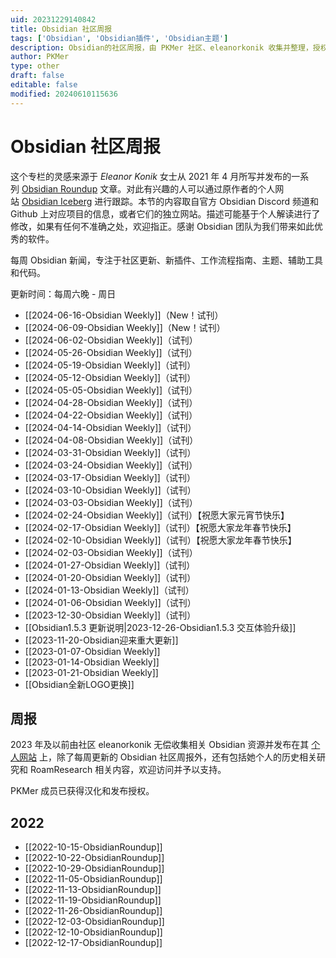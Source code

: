 ```yaml
---
uid: 20231229140842
title: Obsidian 社区周报
tags: ['Obsidian', 'Obsidian插件', 'Obsidian主题']
description: Obsidian的社区周报，由 PKMer 社区、eleanorkonik 收集并整理，授权 Pkmer 进行翻译
author: PKMer
type: other
draft: false
editable: false
modified: 20240610115636
---
```


# Obsidian 社区周报

这个专栏的灵感来源于 _Eleanor Konik_ 女士从 2021 年 4 月所写并发布的一系列 [Obsidian Roundup](https://www.eleanorkonik.com/tag/roundup/) 文章。对此有兴趣的人可以通过原作者的个人网站 [Obsidian Iceberg](https://www.eleanorkonik.com/) 进行跟踪。本节的内容取自官方 Obsidian Discord 频道和 Github 上对应项目的信息，或者它们的独立网站。描述可能基于个人解读进行了修改，如果有任何不准确之处，欢迎指正。感谢 Obsidian 团队为我们带来如此优秀的软件。

每周 Obsidian 新闻，专注于社区更新、新插件、工作流程指南、主题、辅助工具和代码。

更新时间：每周六晚 - 周日

- [[2024-06-16-Obsidian Weekly]]（New！试刊）
- [[2024-06-09-Obsidian Weekly]]（New！试刊）
- [[2024-06-02-Obsidian Weekly]]（试刊）
- [[2024-05-26-Obsidian Weekly]]（试刊）
- [[2024-05-19-Obsidian Weekly]]（试刊）
- [[2024-05-12-Obsidian Weekly]]（试刊）
- [[2024-05-05-Obsidian Weekly]]（试刊）
- [[2024-04-28-Obsidian Weekly]]（试刊）
- [[2024-04-22-Obsidian Weekly]]（试刊）
- [[2024-04-14-Obsidian Weekly]]（试刊）
- [[2024-04-08-Obsidian Weekly]]（试刊）
- [[2024-03-31-Obsidian Weekly]]（试刊）
- [[2024-03-24-Obsidian Weekly]]（试刊）
- [[2024-03-17-Obsidian Weekly]]（试刊）
- [[2024-03-10-Obsidian Weekly]]（试刊）
- [[2024-03-03-Obsidian Weekly]]（试刊）
- [[2024-02-24-Obsidian Weekly]]（试刊）【祝愿大家元宵节快乐】
- [[2024-02-17-Obsidian Weekly]]（试刊）【祝愿大家龙年春节快乐】
- [[2024-02-10-Obsidian Weekly]]（试刊）【祝愿大家龙年春节快乐】
- [[2024-02-03-Obsidian Weekly]]（试刊）
- [[2024-01-27-Obsidian Weekly]]（试刊）
- [[2024-01-20-Obsidian Weekly]]（试刊）
- [[2024-01-13-Obsidian Weekly]]（试刊）
- [[2024-01-06-Obsidian Weekly]]（试刊）
- [[2023-12-30-Obsidian Weekly]]（试刊）
- [[Obsidian1.5.3 更新说明|2023-12-26-Obsidian1.5.3 交互体验升级]]
- [[2023-11-20-Obsidian迎来重大更新]]
- [[2023-01-07-Obsidian Weekly]]
- [[2023-01-14-Obsidian Weekly]]
- [[2023-01-21-Obsidian Weekly]]
- [[Obsidian全新LOGO更换]]

## 周报

2023 年及以前由社区 eleanorkonik 无偿收集相关 Obsidian 资源并发布在其 [个人网站](https://www.eleanorkonik.com/) 上，除了每周更新的 Obsidian 社区周报外，还有包括她个人的历史相关研究和 RoamResearch 相关内容，欢迎访问并予以支持。

PKMer 成员已获得汉化和发布授权。

## 2022

- [[2022-10-15-ObsidianRoundup]]
- [[2022-10-22-ObsidianRoundup]]
- [[2022-10-29-ObsidianRoundup]]
- [[2022-11-05-ObsidianRoundup]]
- [[2022-11-13-ObsidianRoundup]]
- [[2022-11-19-ObsidianRoundup]]
- [[2022-11-26-ObsidianRoundup]]
- [[2022-12-03-ObsidianRoundup]]
- [[2022-12-10-ObsidianRoundup]]
- [[2022-12-17-ObsidianRoundup]]
